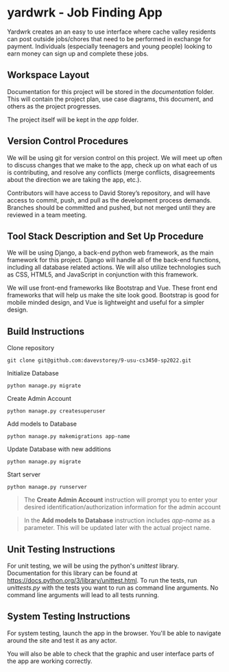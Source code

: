 # yardwrk - Job Finding App

Yardwrk creates an an easy to use interface where cache valley residents can post outside jobs/chores that need to be performed in exchange for payment. Individuals (especially teenagers and young people) looking to earn money can sign up and complete these jobs.

## Workspace Layout

Documentation for this project will be stored in the *documentation* folder. This will contain the project plan, use case diagrams, this document, and others as the project progresses.

The project itself will be kept in the *app* folder.

## Version Control Procedures

We will be using git for version control on this project. We will meet up often to discuss changes that we make to the app, check up on what each of us is contributing, and resolve any conflicts (merge conflicts, disagreements about the direction we are taking the app, etc.).

Contributors will have access to David Storey’s repository, and will have access to commit, push, and pull as the development process demands. Branches should be committed and pushed, but not merged until they are reviewed in a team meeting.

## Tool Stack Description and Set Up Procedure

We will be using Django, a back-end python web framework, as the main framework for this project. Django will handle all of the back-end functions, including all database related actions. We will also utilize technologies such as CSS, HTML5, and JavaScript in conjunction with this framework.

We will use front-end frameworks like Bootstrap and Vue. These front end frameworks that will help us make the site look good. Bootstrap is good for mobile minded design, and Vue is lightweight and useful for a simpler design.

## Build Instructions

Clone repository

    git clone git@github.com:davevstorey/9-usu-cs3450-sp2022.git

Initialize Database

    python manage.py migrate

Create Admin Account

    python manage.py createsuperuser

Add models to Database

    python manage.py makemigrations app-name

Update Database with new additions

    python manage.py migrate

Start server

    python manage.py runserver

> The **Create Admin Account** instruction will prompt you to enter your desired identification/authorization information for the admin account

> In the **Add models to Database** instruction includes *app-name* as a parameter. This will be updated later with the actual project name.

## Unit Testing Instructions

For unit testing, we will be using the python's *unittest* library. Documentation for this library can be found at https://docs.python.org/3/library/unittest.html. To run the tests, run *unittests.py* with the tests you want to run as command line arguments. No command line arguments will lead to all tests running.

## System Testing Instructions

For system testing, launch the app in the browser. You'll be able to navigate around the site and test it as any actor.

You will also be able to check that the graphic and user interface parts of the app are working correctly.
